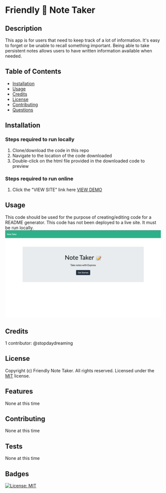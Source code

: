 # Friendly 📝 Note Taker

## Description
This app is for users that need to keep track of a lot of information. It's easy to forget or be unable to recall something important. Being able to take persistent notes allows users to have written information available when needed.

## Table of Contents
* [Installation](#installation)
* [Usage](#usage)
* [Credits](#credits)
* [License](#license)
* [Contributing](#contributing)
* [Questions](#questions)

## Installation
### Steps required to run locally
1. Clone/download the code in this repo
2. Navigate to the location of the code downloaded
3. Double-click on the html file provided in the downloaded code to preview
### Steps required to run online
1. Click the "VIEW SITE" link  here
[VIEW DEMO](https://serene-everglades-37180.herokuapp.com/)  

## Usage 
This code should be used for the purpose of creating/editing code for a README generator. This code has not been deployed to a live site. It must be run locally.
![Note Taker](screenshot.png)


## Credits
1 contributor: @stopdaydreaming  

## License
Copyright (c) Friendly Note Taker. All rights reserved.
Licensed under the [MIT](LICENSE) license.

## Features
None at this time

## Contributing
None at this time

## Tests
None at this time  

## Badges
[![License: MIT](https://img.shields.io/badge/License-MIT-yellow.svg)](https://opensource.org/licenses/MIT)